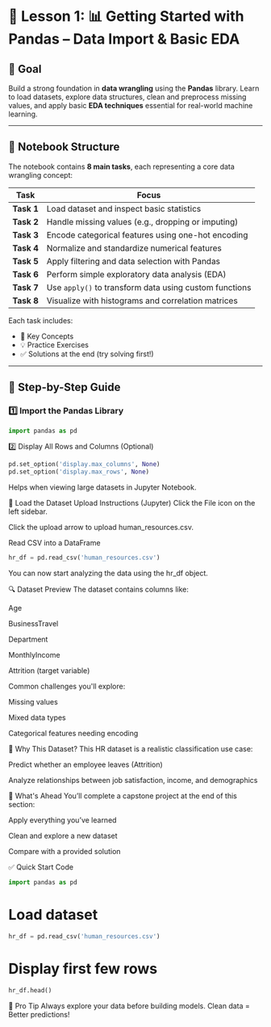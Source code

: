 # 📘 Lesson 1: 📊 Getting Started with Pandas – Data Import & Basic EDA

## 🎯 Goal

Build a strong foundation in **data wrangling** using the **Pandas** library. Learn to load datasets, explore data structures, clean and preprocess missing values, and apply basic **EDA techniques** essential for real-world machine learning.

---

## 🧱 Notebook Structure

The notebook contains **8 main tasks**, each representing a core data wrangling concept:

| Task | Focus |
|------|-------|
| **Task 1** | Load dataset and inspect basic statistics |
| **Task 2** | Handle missing values (e.g., dropping or imputing) |
| **Task 3** | Encode categorical features using one-hot encoding |
| **Task 4** | Normalize and standardize numerical features |
| **Task 5** | Apply filtering and data selection with Pandas |
| **Task 6** | Perform simple exploratory data analysis (EDA) |
| **Task 7** | Use `apply()` to transform data using custom functions |
| **Task 8** | Visualize with histograms and correlation matrices |

Each task includes:
- 🧠 Key Concepts
- 💡 Practice Exercises
- ✅ Solutions at the end (try solving first!)

---

## 🧪 Step-by-Step Guide

### 1️⃣ Import the Pandas Library
```python
import pandas as pd
```
2️⃣ Display All Rows and Columns (Optional)
```python
pd.set_option('display.max_columns', None)
pd.set_option('display.max_rows', None)
```
Helps when viewing large datasets in Jupyter Notebook.

📂 Load the Dataset
Upload Instructions (Jupyter)
Click the File icon on the left sidebar.

Click the upload arrow to upload human_resources.csv.

Read CSV into a DataFrame
```python
hr_df = pd.read_csv('human_resources.csv')
```
You can now start analyzing the data using the hr_df object.

🔍 Dataset Preview
The dataset contains columns like:

Age

BusinessTravel

Department

MonthlyIncome

Attrition (target variable)

Common challenges you'll explore:

Missing values

Mixed data types

Categorical features needing encoding

📌 Why This Dataset?
This HR dataset is a realistic classification use case:

Predict whether an employee leaves (Attrition)

Analyze relationships between job satisfaction, income, and demographics

🚀 What's Ahead
You’ll complete a capstone project at the end of this section:

Apply everything you’ve learned

Clean and explore a new dataset

Compare with a provided solution

✅ Quick Start Code
```python
import pandas as pd
```

# Load dataset
```python
hr_df = pd.read_csv('human_resources.csv')
```
# Display first few rows
```python
hr_df.head()
```
📌 Pro Tip
Always explore your data before building models.
Clean data = Better predictions!

